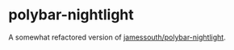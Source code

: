 # polybar-nightlight

A somewhat refactored version of [jamessouth/polybar-nightlight](https://github.com/jamessouth/polybar-nightlight).
